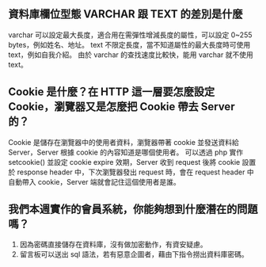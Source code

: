 ## 資料庫欄位型態 VARCHAR 跟 TEXT 的差別是什麼
varchar 可以設定最大長度，適合用在需彈性增減長度的屬性，可以設定 0~255 bytes，例如姓名、地址。
text 不限定長度，當不知道屬性的最大長度時可使用text，例如自我介紹。
由於 varchar 的查找速度比較快，能用 varchar 就不使用 text。

## Cookie 是什麼？在 HTTP 這一層要怎麼設定 Cookie，瀏覽器又是怎麼把 Cookie 帶去 Server 的？
Cookie 是儲存在瀏覽器中的使用者資料，瀏覽器帶著 cookie 並發送資料給 Server，Server 根據 cookie 的內容知道是哪個使用者。
可以透過 php 實作 setcookie() 並設定 cookie expire 效期，Server 收到 request 後將 cookie 設置於 response header 中，下次瀏覽器發出 request 時，會在 request header 中自動帶入 cookie，Server 端就會記住這個使用者是誰。

## 我們本週實作的會員系統，你能夠想到什麼潛在的問題嗎？
1. 因為密碼直接儲存在資料庫，沒有做加密動作，有資安疑慮。
2. 留言板可以送出 sql 語法，若有惡意企圖者，藉由下指令撈出資料庫密碼。

